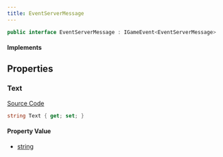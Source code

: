 ```yaml
---
title: EventServerMessage
---
```


```csharp
public interface EventServerMessage : IGameEvent<EventServerMessage>
```

#### Implements

## Properties

### Text

[Source Code](https://github.com/swiftly-solution/swiftlys2/blob/beta/managed/src/SwiftlyS2.Generated/GameEvents/Interfaces/EventServerMessage.cs#L24)

```csharp
string Text { get; set; }
```

#### Property Value

- [string](https://learn.microsoft.com/dotnet/api/system.string)

